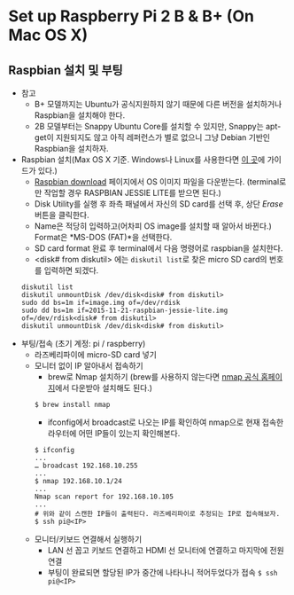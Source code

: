 # Set up Raspberry Pi 2 B & B+ (On Mac OS X)

## Raspbian 설치 및 부팅
- 참고
  - B+ 모델까지는 Ubuntu가 공식지원하지 않기 때문에 다른 버전을 설치하거나 Raspbian을 설치해야 한다.
  - 2B 모델부터는 Snappy Ubuntu Core를 설치할 수 있지만, Snappy는 apt-get이 지원되지도 않고 아직 레퍼런스가 별로 없으니 그냥 Debian 기반인 Raspbian을 설치하자.
- Raspbian 설치(Max OS X 기준. Windows나 Linux를 사용한다면 [이 곳](https://www.raspberrypi.org/documentation/installation/installing-images/README.md)에 가이드가 있다.)
  * [Raspbian download](https://www.raspberrypi.org/downloads/raspbian/) 페이지에서 OS 이미지 파일을 다운받는다. (terminal로만 작업할 경우 RASPBIAN JESSIE LITE를 받으면 된다.)
  * Disk Utility를 실행 후 좌측 패널에서 자신의 SD card를 선택 후, 상단 *Erase* 버튼을 클릭한다.
  * Name은 적당히 입력하고(어차피 OS image를 설치할 때 알아서 바뀐다.) Format은 *MS-DOS (FAT)*을 선택한다.
  * SD card format 완료 후 terminal에서 다음 명령어로 raspbian을 설치한다.
  * <disk# from diskutil> 에는 ```diskutil list```로 찾은 micro SD card의 번호를 입력하면 되겠다.
  ```
  diskutil list
  diskutil unmountDisk /dev/disk<disk# from diskutil>
  sudo dd bs=1m if=image.img of=/dev/rdisk
  sudo dd bs=1m if=2015-11-21-raspbian-jessie-lite.img of=/dev/rdisk<disk# from diskutil>
  diskutil unmountDisk /dev/disk<disk# from diskutil>
  ```
- 부팅/접속 (초기 계정: pi / raspberry)
  - 라즈베리파이에 micro-SD card 넣기
  - 모니터 없이 IP 알아내서 접속하기
    - brew로 Nmap 설치하기 (brew를 사용하지 않는다면 [nmap 공식 홈페이지](https://nmap.org/book/inst-macosx.html)에서 다운받아 설치해도 된다.)
    ```
    $ brew install nmap
    ```
    - ifconfig에서 broadcast로 나오는 IP를 확인하여 nmap으로 현재 접속한 라우터에 어떤 IP들이 있는지 확인해본다.
    ```
    $ ifconfig
    ...
    … broadcast 192.168.10.255
    ...
    $ nmap 192.168.10.1/24
    ...
    Nmap scan report for 192.168.10.105
    ...
    # 위와 같이 스캔한 IP들이 출력된다. 라즈베리파이로 추정되는 IP로 접속해보자.
    $ ssh pi@<IP>
    ```
  - 모니터/키보드 연결해서 실행하기
    - LAN 선 꼽고 키보드 연결하고 HDMI 선 모니터에 연결하고 마지막에 전원 연결
    - 부팅이 완료되면 할당된 IP가 중간에 나타나니 적어두었다가 접속
    ```$ ssh pi@<IP>```
